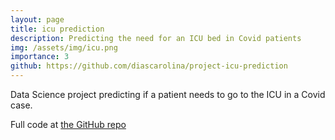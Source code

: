 ```yaml
---
layout: page
title: icu prediction
description: Predicting the need for an ICU bed in Covid patients
img: /assets/img/icu.png
importance: 3
github: https://github.com/diascarolina/project-icu-prediction
---
```


Data Science project predicting if a patient needs to go to the ICU in a Covid case.

Full code at [the GitHub repo](https://github.com/diascarolina/project-icu-prediction)